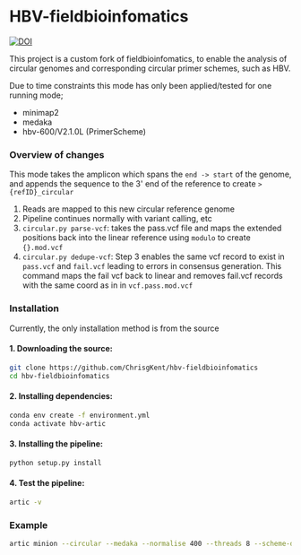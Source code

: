 # HBV-fieldbioinfomatics

[![DOI](https://zenodo.org/badge/DOI/10.5281/zenodo.13341402.svg)](https://doi.org/10.5281/zenodo.13341402)

This project is a custom fork of fieldbioinfomatics, to enable the analysis of circular genomes and corresponding circular primer schemes, such as HBV. 

Due to time constraints this mode has only been applied/tested for one running mode;
- minimap2
- medaka
- hbv-600/V2.1.0L (PrimerScheme)


### Overview of changes

This mode takes the amplicon which spans the `end -> start` of the genome, and appends the sequence to the 3' end of the reference to create `>{refID}_circular`

1. Reads are mapped to this new circular reference genome
2. Pipeline continues normally with variant calling, etc
3. `circular.py parse-vcf`: takes the pass.vcf file and maps the extended positions back into the linear reference using `modulo` to create `{}.mod.vcf`
4. `circular.py dedupe-vcf`: Step 3 enables the same vcf record to exist in `pass.vcf` and `fail.vcf` leading to errors in consensus generation. This command maps the fail vcf back to linear and removes fail.vcf records with the same coord as in in `vcf.pass.mod.vcf`

### Installation

Currently, the only installation method is from the source

#### 1. Downloading the source:
```sh
git clone https://github.com/ChrisgKent/hbv-fieldbioinfomatics
cd hbv-fieldbioinfomatics
```
#### 2. Installing dependencies:
```sh
conda env create -f environment.yml
conda activate hbv-artic
```
#### 3. Installing the pipeline:
```sh
python setup.py install
```
#### 4. Test the pipeline:
```sh
artic -v
```



### Example
```sh
artic minion --circular --medaka --normalise 400 --threads 8 --scheme-directory ~/hbv-fieldbioinfomatics/primerschemes --read-file {}  --medaka-model r1041_e82_400bps_hac_v4.3.0 hbv-600/V2.1.0L output/barcode13
```

